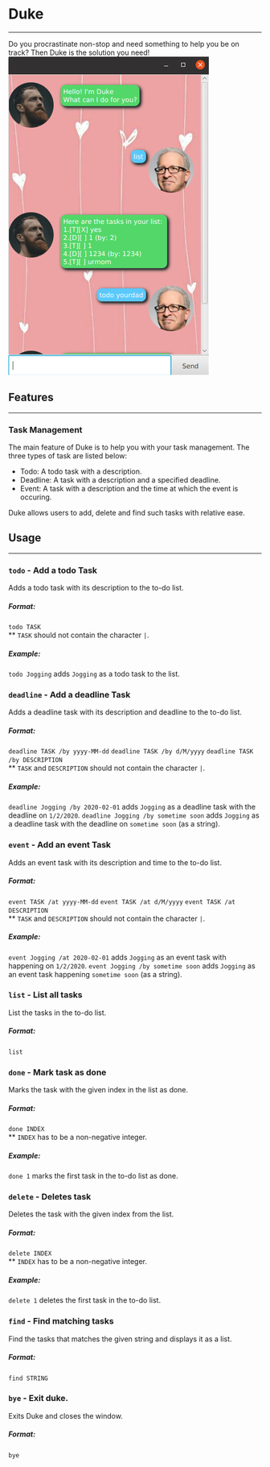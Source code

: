 # Duke
---
Do you procrastinate non-stop and need something to help you be on track?
Then Duke is the solution you need!
![UI Screenshot](Ui.png)
## Features
---
### Task Management

The main feature of Duke is to help you with your task management.
The three types of task are listed below:

- Todo: A todo task with a description.
- Deadline: A task with a description and a specified deadline.
- Event: A task with a description and the time at which the event is occuring.

Duke allows users to add, delete and find such tasks with relative ease.

## Usage
---
### `todo` - Add a todo Task

Adds a todo task with its description to the to-do list.
##### Format:
`todo TASK`  
** `TASK` should not contain the character `|`.
##### Example:
`todo Jogging` adds `Jogging` as a todo task to the list.

### `deadline` - Add a deadline Task

Adds a deadline task with its description and deadline to the to-do list.
##### Format:
`deadline TASK /by yyyy-MM-dd`
`deadline TASK /by d/M/yyyy`
`deadline TASK /by DESCRIPTION`  
** `TASK` and `DESCRIPTION` should not contain the character `|`.
##### Example:
`deadline Jogging /by 2020-02-01` adds `Jogging` as a deadline task with the deadline on `1/2/2020`.
`deadline Jogging /by sometime soon` adds `Jogging` as a deadline task with the deadline on `sometime soon` (as a string).

### `event` - Add an event Task

Adds an event task with its description and time to the to-do list.
##### Format:
`event TASK /at yyyy-MM-dd`
`event TASK /at d/M/yyyy`
`event TASK /at DESCRIPTION`  
** `TASK` and `DESCRIPTION` should not contain the character `|`.
##### Example:
`event Jogging /at 2020-02-01` adds `Jogging` as an event task with happening on `1/2/2020`.
`event Jogging /by sometime soon` adds `Jogging` as an event task happening `sometime soon` (as a string).

### `list` - List all tasks
List the tasks in the to-do list.
##### Format:
`list`

### `done` - Mark task as done
Marks the task with the given index in the list as done.
##### Format:
`done INDEX`  
** `INDEX` has to be a non-negative integer.
##### Example:
`done 1` marks the first task in the to-do list as done.

### `delete` - Deletes task
Deletes the task with the given index from the list.
##### Format:
`delete INDEX`  
** `INDEX` has to be a non-negative integer.
##### Example:
`delete 1` deletes the first task in the to-do list.

### `find` - Find matching tasks
Find the tasks that matches the given string and displays it as a list.
##### Format:
`find STRING`

### `bye` - Exit duke.
Exits Duke and closes the window.
##### Format:
`bye`